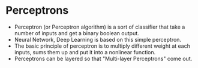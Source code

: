 # Perceptrons

* Perceptron (or Perceptron algorithm) is a sort of classifier that take a number of inputs and get a binary boolean output.
* Neural Network, Deep Learning is based on this simple perceptron.
* The basic principle of perceptron is to multiply different weight at each inputs, sums them up and put it into a nonlinear function.
* Perceptrons can be layered so that "Multi-layer Perceptrons" come out.